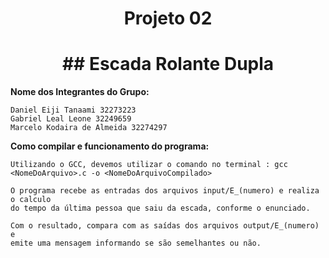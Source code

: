<h1 align="center"> Projeto 02 </h1>


<h1 align="center"> ## Escada Rolante Dupla </h1>


**Nome dos Integrantes do Grupo:**

```
Daniel Eiji Tanaami 32273223
Gabriel Leal Leone 32249659
Marcelo Kodaira de Almeida 32274297
```

**Como compilar e funcionamento do programa:**

```
Utilizando o GCC, devemos utilizar o comando no terminal : gcc <NomeDoArquivo>.c -o <NomeDoArquivoCompilado>

```
```
O programa recebe as entradas dos arquivos input/E_(numero) e realiza o calculo
do tempo da última pessoa que saiu da escada, conforme o enunciado.

Com o resultado, compara com as saídas dos arquivos output/E_(numero) e
emite uma mensagem informando se são semelhantes ou não.
```
